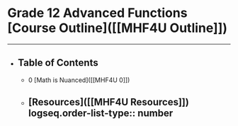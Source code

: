 # Grade 12 **Advanced** Functions [Course Outline]([[MHF4U Outline]])
---
- ## Table of Contents
	- 0 [Math is Nuanced]([[MHF4U 0]])
	- [Resources]([[MHF4U Resources]])
	  logseq.order-list-type:: number
	  ---